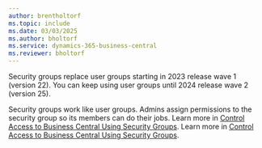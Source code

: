 ```yaml
---
author: brentholtorf
ms.topic: include
ms.date: 03/03/2025
ms.author: bholtorf
ms.service: dynamics-365-business-central
ms.reviewer: bholtorf
---
```


Security groups replace user groups starting in 2023 release wave 1 (version 22). You can keep using user groups until 2024 release wave 2 (version 25).

Security groups work like user groups. Admins assign permissions to the security group so its members can do their jobs. Learn more in [Control Access to Business Central Using Security Groups](../ui-security-groups.md). Learn more in [Control Access to Business Central Using Security Groups](../ui-security-groups.md).
